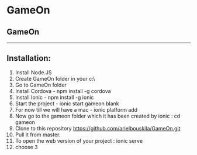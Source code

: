 # GameOn
GameOn
------------


----------


Installation:
-------------

 1. Install Node.JS
 2. Create GameOn folder in your c:\
 3. Go to GameOn folder
 2. Install Cordova - npm install -g cordova
 3. Install Ionic - npm install -g ionic
 4. Start the project - ionic start gameon blank
 5. For now till we will have a mac -  ionic platform add
 6. Now go to the gameon folder which it has been created by ionic : cd gameon
 7. Clone to this repository   https://github.com/arielbouskila/GameOn.git 
 8. Pull it from master.
 9. To open the web version of your project : ionic serve 
 10. choose 3

